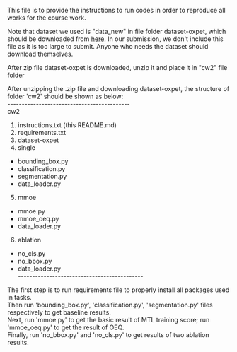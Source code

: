 This file is to provide the instructions to run codes in order to reproduce all works for the course work. 

Note that dataset we used is "data_new" in file folder dataset-oxpet, which should be downloaded from [here](https://weisslab.cs.ucl.ac.uk/WEISSTeaching/datasets/-/tree/oxpet/). In our submission, we don't include this file as it is too large to submit. Anyone who needs the dataset should download themselves.

After zip file dataset-oxpet is downloaded, unzip it and place it in "cw2" file folder

After unzipping the .zip file and downloading dataset-oxpet, the structure of folder 'cw2' should be shown as below:<br>
-------------------------------------------<br>
cw2<br>
 1. instructions.txt (this README.md)<br>
 2. requirements.txt<br>
 3. dataset-oxpet<br>
 4. single<br>
 - bounding_box.py<br>
 - classification.py<br>
 - segmentation.py<br>
 - data_loader.py<br>
 5. mmoe<br>
 - mmoe.py<br>
 - mmoe_oeq.py<br>
 - data_loader.py	<br>
 6. ablation<br>
 - no_cls.py<br>
 - no_bbox.py<br>
 - data_loader.py<br>
--------------------------------------------<br>

The first step is to run requirements file to properly install all packages used in tasks.<br>
Then run 'bounding_box.py', 'classification.py', 'segmentation.py' files respectively to get baseline results.<br>
Next, run 'mmoe.py' to get the basic result of MTL training score; run 'mmoe_oeq.py' to get the result of OEQ.<br>
Finally, run 'no_bbox.py' and 'no_cls.py' to get results of two ablation results.<br>
